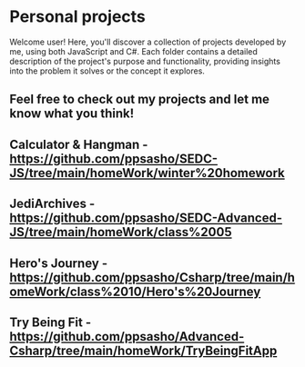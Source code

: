 # Personal projects
Welcome user!
Here, you'll discover a collection of projects developed by me, using both JavaScript and C#.
Each folder contains a detailed description of the project's purpose and functionality,
providing insights into the problem it solves or the concept it explores.
## Feel free to check out my projects and let me know what you think!

## Calculator & Hangman - https://github.com/ppsasho/SEDC-JS/tree/main/homeWork/winter%20homework
## JediArchives - https://github.com/ppsasho/SEDC-Advanced-JS/tree/main/homeWork/class%2005
## Hero's Journey - https://github.com/ppsasho/Csharp/tree/main/homeWork/class%2010/Hero's%20Journey
## Try Being Fit - https://github.com/ppsasho/Advanced-Csharp/tree/main/homeWork/TryBeingFitApp
